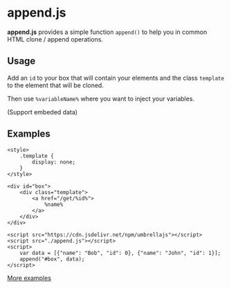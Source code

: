 
# append.js

**append.js** provides a simple function `append()` to help you in common HTML clone / append operations.

## Usage

Add an `id` to your box that will contain your elements and the class `template` to the element that will be cloned.

Then use `%variableName%` where you want to inject your variables.

(Support embeded data)

## Examples

~~~
<style>
    .template {
        display: none;
    }
</style>

<div id="box">
    <div class="template">
        <a href="/get/%id%">
            %name%
        </a>
    </div>
</div>

<script src="https://cdn.jsdelivr.net/npm/umbrellajs"></script>
<script src="./append.js"></script>
<script>
    var data = [{"name": "Bob", "id": 0}, {"name": "John", "id": 1}];
    append("#box", data);
</script>
~~~

[More examples](example.html)
